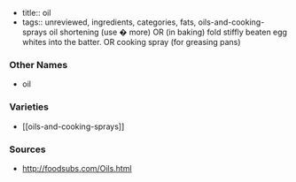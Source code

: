 - title:: oil
- tags:: unreviewed, ingredients, categories, fats, oils-and-cooking-sprays
oil shortening (use � more) OR (in baking) fold stiffly beaten egg whites into the batter. OR cooking spray (for greasing pans)

### Other Names

* oil

### Varieties

* [[oils-and-cooking-sprays]]

### Sources
* http://foodsubs.com/Oils.html
